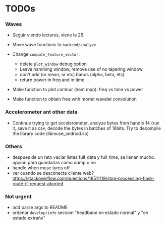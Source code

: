 # TODOs

### Waves
* Seguir viendo lectures, viene la 26.

* Move wave functions to `backend/analyze`
* Change `compute_feature_vector`:
  + delete `plot_window` debug option
  + Leave hamming window, remove use of no tapering window
  + don't add (or mean, or etc) bands (alpha, beta, etc)
  + return power in freq and in time
* Make function to plot contour (heat map): freq vs time vs power
* Make function to obtain freq with morlet wavelet convolution

### Accelerometer ant other data
* Continue trying to get accelerometer, analyze bytes from handle 14 (run it, save it as csv, decode the bytes in batches of 16bits.
Try to decompile the library code (libmuse_android.so)

### Others
* despues de un rato vaciar listas full_data y full_time, se llenan mucho. opcion para guardarlas como dump o no
* handle when muse turns off
* ver cuando se desconecta cliente web?  https://stackoverflow.com/questions/18511119/stop-processing-flask-route-if-request-aborted

### Not urgent
* add parse args to README
* ordenar `develop/info` seccion "headband en estado normal" y "en estado extraño"

